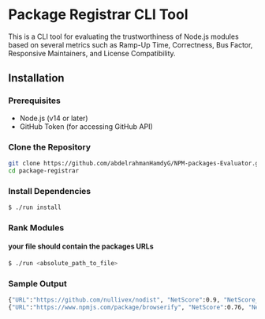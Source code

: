 # Package Registrar CLI Tool

This is a CLI tool for evaluating the trustworthiness of Node.js modules based on several metrics such as Ramp-Up Time, Correctness, Bus Factor, Responsive Maintainers, and License Compatibility.

## Installation

### Prerequisites
- Node.js (v14 or later)
- GitHub Token (for accessing GitHub API)

### Clone the Repository
```bash
git clone https://github.com/abdelrahmanHamdyG/NPM-packages-Evaluator.git
cd package-registrar
```

### Install Dependencies
``` bash
$ ./run install

```

### Rank Modules
#### your file should contain the packages URLs
``` bash
$ ./run <absolute_path_to_file>
```

### Sample Output
``` bash
{"URL":"https://github.com/nullivex/nodist", "NetScore":0.9, "NetScore_Latency": 0.033, "RampUp":0.5, "RampUp_Latency": 0.023, "Correctness":0.7, "Correctness_Latency":0.005, "BusFactor":0.3, "BusFactor_Latency": 0.002, "ResponsiveMaintainer":0.4, "ResponsiveMaintainer_Latency": 0.002, "License":1, "License_Latency": 0.001}
{"URL":"https://www.npmjs.com/package/browserify", "NetScore":0.76, "NetScore_Latency": 0.099, "RampUp":0.5, "RampUp_Latency": 0.003, "Correctness":0.7, "Correctness_Latency":0.019, "BusFactor":0.3, "BusFactor_Latency": 0.024, "ResponsiveMaintainer":0.6, "ResponsiveMaintainer_Latency": 0.042, "License":1, "License_Latency": 0.011}
```



